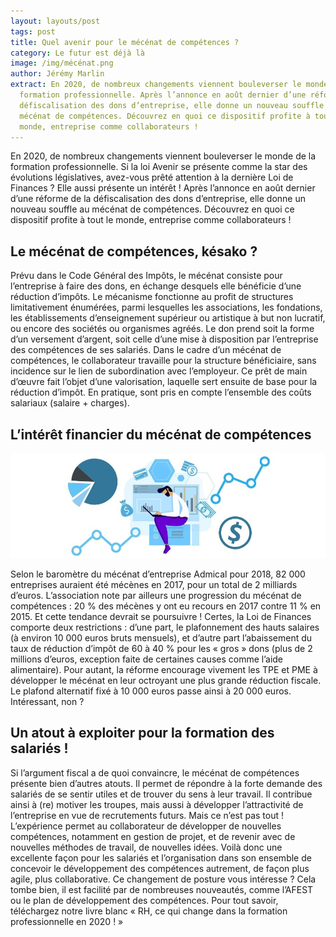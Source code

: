 ```yaml
---
layout: layouts/post
tags: post
title: Quel avenir pour le mécénat de compétences ?
category: Le futur est déjà là
image: /img/mécénat.png
author: Jérémy Marlin
extract: En 2020, de nombreux changements viennent bouleverser le monde de la
  formation professionnelle. Après l’annonce en août dernier d’une réforme de la
  défiscalisation des dons d’entreprise, elle donne un nouveau souffle au
  mécénat de compétences. Découvrez en quoi ce dispositif profite à tout le
  monde, entreprise comme collaborateurs !
---
```

En 2020, de nombreux changements viennent bouleverser le monde de la formation professionnelle. Si la loi Avenir se présente comme la star des évolutions législatives, avez-vous prêté attention à la dernière Loi de Finances ? Elle aussi présente un intérêt ! Après l’annonce en août dernier d’une réforme de la défiscalisation des dons d’entreprise, elle donne un nouveau souffle au mécénat de compétences. Découvrez en quoi ce dispositif profite à tout le monde, entreprise comme collaborateurs !

## Le mécénat de compétences, késako ?

Prévu dans le Code Général des Impôts, le mécénat consiste pour l’entreprise à faire des dons, en échange desquels elle bénéficie d’une réduction d’impôts. Le mécanisme fonctionne au profit de structures limitativement énumérées, parmi lesquelles les associations, les fondations, les établissements d’enseignement supérieur ou artistique à but non lucratif, ou encore des sociétés ou organismes agréés. Le don prend soit la forme d’un versement d’argent, soit celle d’une mise à disposition par l’entreprise des compétences de ses salariés. Dans le cadre d’un mécénat de compétences, le collaborateur travaille pour la structure bénéficiaire, sans incidence sur le lien de subordination avec l’employeur. Ce prêt de main d’œuvre fait l’objet d’une valorisation, laquelle sert ensuite de base pour la réduction d’impôt. En pratique, sont pris en compte l’ensemble des coûts salariaux (salaire + charges).

## L’intérêt financier du mécénat de compétences

![Chiffre d'affaires](/img/blog-headers-18.jpg "Source : [Financial plan](https://articles.bplans.com/the-key-elements-of-the-financial-plan/)")

Selon le baromètre du mécénat d’entreprise Admical pour 2018, 82 000 entreprises auraient été mécènes en 2017, pour un total de 2 milliards d’euros. L’association note par ailleurs une progression du mécénat de compétences : 20 % des mécènes y ont eu recours en 2017 contre 11 % en 2015.
Et cette tendance devrait se poursuivre !
Certes, la Loi de Finances comporte deux restrictions : d’une part, le plafonnement des hauts salaires (à environ 10 000 euros bruts mensuels), et d’autre part l’abaissement du taux de réduction d’impôt de 60 à 40 % pour les « gros » dons (plus de 2 millions d’euros, exception faite de certaines causes comme l’aide alimentaire).
Pour autant, la réforme encourage vivement les TPE et PME à développer le mécénat en leur octroyant une plus grande réduction fiscale. Le plafond alternatif fixé à 10 000 euros passe ainsi à 20 000 euros. Intéressant, non ?

## Un atout à exploiter pour la formation des salariés !

Si l’argument fiscal a de quoi convaincre, le mécénat de compétences présente bien d’autres atouts. Il permet de répondre à la forte demande des salariés de se sentir utiles et de trouver du sens à leur travail. Il contribue ainsi à (re) motiver les troupes, mais aussi à développer l’attractivité de l’entreprise en vue de recrutements futurs.
Mais ce n’est pas tout ! L’expérience permet au collaborateur de développer de nouvelles compétences, notamment en gestion de projet, et de revenir avec de nouvelles méthodes de travail, de nouvelles idées.
Voilà donc une excellente façon pour les salariés et l’organisation dans son ensemble de concevoir le développement des compétences autrement, de façon plus agile, plus collaborative.
Ce changement de posture vous intéresse ? Cela tombe bien, il est facilité par de nombreuses nouveautés, comme l’AFEST ou le plan de développement des compétences.
Pour tout savoir, téléchargez notre livre blanc « RH, ce qui change dans la formation professionnelle en 2020 ! »